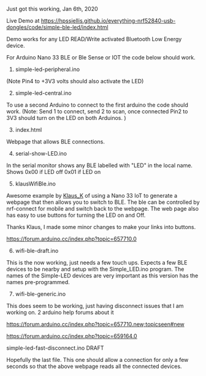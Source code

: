 Just got this working, Jan 6th, 2020






Live Demo at <a href="https://hpssjellis.github.io/everything-nrf52840-usb-dongles/code/simple-ble-led/index.html">https://hpssjellis.github.io/everything-nrf52840-usb-dongles/code/simple-ble-led/index.html</a>


Demo works for any LED READ/Write activated Bluetooth Low Energy device.

For Arduino Nano 33 BLE or Ble Sense or IOT the code below should work. 

1. simple-led-peripheral.ino

(Note Pin4 to +3V3 volts should also activate the LED)



2. simple-led-central.ino


To use a second Arduino to connect to the first arduino the code should work. (Note: Send 1 to connect, send 2 to scan, once connected Pin2 to 3V3 should turn on the LED on both Arduinos. )



3. index.html

Webpage that allows BLE connections.


4. serial-show-LED.ino

In the serial monitor shows any BLE labelled with "LED" in the local name. Shows 0x00 if LED off 0x01 if LED on


5. klausWifiBle.ino

Awesome example by [Klaus_K](https://forum.arduino.cc/index.php?action=profile;area=showposts;u=1331775_K) of using a Nano 33 IoT to generate a webpage that then allows you to switch to BLE. The ble can be controlled by nrf-connect for mobile and switch back to the webpage. The web page also has easy to use buttons for turning the LED on and Off.


Thanks Klaus,  I made some minor changes to make your links into buttons.

https://forum.arduino.cc/index.php?topic=657710.0



6. wifi-ble-draft.ino

This is the now working, just needs a few touch ups. Expects a few BLE devices to be nearby
and setup with the Simple_LED.ino program. The names of the Simple-LED devices are very important as this version 
has the names pre-programmed.



7. wifi-ble-generic.ino

This does seem to be working, just having disconnect issues that I am working on. 2 arduino help forums about it

https://forum.arduino.cc/index.php?topic=657710.new;topicseen#new


https://forum.arduino.cc/index.php?topic=659164.0





simple-led-fast-disconnect.ino   DRAFT

Hopefully the last file. This one should allow a connection for only a few seconds so that the above webpage reads all the connected devices.










